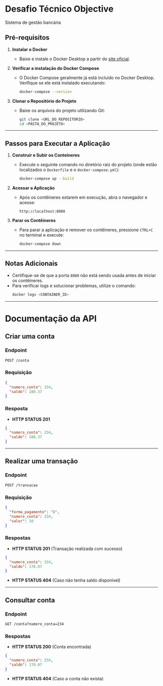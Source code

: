 # Desafio Técnico Objective

Sistema de gestão bancária

## Pré-requisitos

1. **Instalar o Docker**
    - Baixe e instale o Docker Desktop a partir do [site oficial](https://www.docker.com/products/docker-desktop).

2. **Verificar a instalação do Docker Compose**
    - O Docker Compose geralmente já está incluído no Docker Desktop. Verifique se ele está instalado executando:
      ```bash  
      docker-compose --version  
      ```  

3. **Clonar o Repositório do Projeto**
    - Baixe os arquivos do projeto utilizando Git:
      ```bash  
      git clone <URL_DO_REPOSITORIO>  
      cd <PASTA_DO_PROJETO>  
      ```  

---

## Passos para Executar a Aplicação

1. **Construir e Subir os Conteineres**
    - Execute o seguinte comando no diretório raiz do projeto (onde estão localizados o `Dockerfile` e o `docker-compose.yml`):
      ```bash  
      docker-compose up --build  
      ```  

2. **Acessar a Aplicação**
    - Após os contêineres estarem em execução, abra o navegador e acesse:
      ```
      http://localhost:8080  
      ```  

3. **Parar os Contêineres**
    - Para parar a aplicação e remover os contêineres, pressione `CTRL+C` no terminal e execute:
      ```bash  
      docker-compose down  
      ```  

---

## Notas Adicionais

- Certifique-se de que a porta `8080` não está sendo usada antes de iniciar os contêineres.
- Para verificar logs e solucionar problemas, utilize o comando:
  ```bash  
  docker logs <CONTAINER_ID>  

---



# Documentação da API

## Criar uma conta

### Endpoint

```http
POST /conta
```

### Requisição

```json
{
  "numero_conta": 234,
  "saldo": 180.37
}
```

### Resposta

- **HTTP STATUS 201**

```json
{
  "numero_conta": 234,
  "saldo": 180.37
}
```

---

## Realizar uma transação

### Endpoint

```http
POST /transacao
```

### Requisição

```json
{
  "forma_pagamento": "D",
  "numero_conta": 234,
  "valor": 10
}
```

### Respostas

- **HTTP STATUS 201** (Transação realizada com sucesso)

```json
{
  "numero_conta": 234,
  "saldo": 170.07
}
```

- **HTTP STATUS 404** (Caso não tenha saldo disponível)

---

## Consultar conta

### Endpoint

```http
GET /conta?numero_conta=234
```

### Respostas

- **HTTP STATUS 200** (Conta encontrada)

```json
{
  "numero_conta": 234,
  "saldo": 170.07
}
```

- **HTTP STATUS 404** (Caso a conta não exista)

